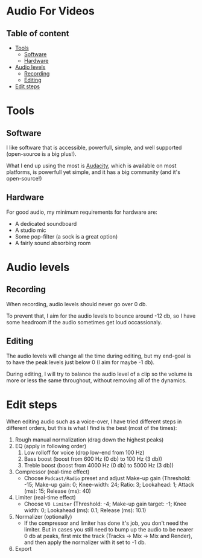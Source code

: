 # Audio For Videos

## Table of content

- [Tools](#tools)
    - [Software](#software)
    - [Hardware](#hardware)
- [Audio levels](#audio-levels)
    - [Recording](#recording)
    - [Editing](#editing)
- [Edit steps](#edit-steps)

# Tools

## Software

I like software that is accessible, powerfull, simple, and well supported (open-source is a big plus!).

What I end up using the most is [Audacity](https://www.audacityteam.org/), which is available on most platforms, is powerfull yet simple, and it has a big community (and it's open-source!)

## Hardware

For good audio, my minimum requirements for hardware are:

- A dedicated soundboard
- A studio mic
- Some pop-filter (a sock is a great option)
- A fairly sound absorbing room

# Audio levels

## Recording

When recording, audio levels should never go over 0 db.

To prevent that, I aim for the audio levels to bounce around -12 db, so I have some headroom if the audio sometimes get loud occassionaly.

## Editing

The audio levels will change all the time during editing, but my end-goal is to have the peak levels just below 0 (I aim for maybe -1 db).

During editing, I will try to balance the audio level of a clip so the volume is more or less the same throughout, without removing all of the dynamics.

# Edit steps

When editing audio such as a voice-over, I have tried different steps in different orders, but this is what I find is the best (most of the times):

1. Rough manual normalization (drag down the highest peaks)
2. EQ (apply in following order)
    1. Low rolloff for voice (drop low-end from 100 Hz)
    2. Bass boost (boost from 600 Hz (0 db) to 100 Hz (3 db))
    3. Treble boost (boost from 4000 Hz (0 db) to 5000 Hz (3 db))
3. Compressor (real-time effect)
    - Choose `Podcast/Radio` preset and adjust Make-up gain (Threshold: -15; Make-up gain: 0; Knee-width: 24; Ratio: 3; Lookahead: 1; Attack (ms): 15; Release (ms): 40)
4. Limiter (real-time effect)
    - Choose `VO Limiter` (Threshold: -4; Make-up gain target: -1; Knee width: 0; Lookahead (ms): 0.1; Release (ms): 10.1)
5. Normalizer (optionally)
    - If the compressor and limiter has done it's job, you don't need the limiter. But in cases you still need to bump up the audio to be nearer 0 db at peaks, first mix the track (Tracks -> Mix -> Mix and Render), and then apply the normalizer with it set to -1 db.
6. Export

